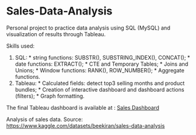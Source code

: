 # Sales-Data-Analysis
Personal project to practice data analysis using SQL (MySQL) and visualization of results through Tableau. 

Skills used:
  1. SQL:
         * string functions: SUBSTR(), SUBSTRING_INDEX(), CONCAT();
         * date functions: EXTRACT();
         * CTE and Temporary Tables;
         * Joins and Unions;
         * Window functions: RANK(), ROW_NUMBER();
         * Aggregate functions. 
  2. Tableau:
         * Calculated fields: detect top3 selling months and product bundles;
         * Creation of interactive dashboard and dashboard actions (filters);
         * Graph formatting.

The final Tableau dashboard is available at : [Sales Dashboard](https://public.tableau.com/app/profile/emiliano.stolz/viz/SalesDashboard_17017186211860/Dashboard1)

Analysis of sales data. Source: https://www.kaggle.com/datasets/beekiran/sales-data-analysis
